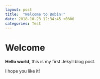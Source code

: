 ```yaml
---
layout: post
title:  "Welcome to Bobin!"
date: 2018-10-23 12:34:45 +0800
categories: Test
---
```


# Welcome

**Hello world**, this is my first Jekyll blog post.

I hope you like it!
